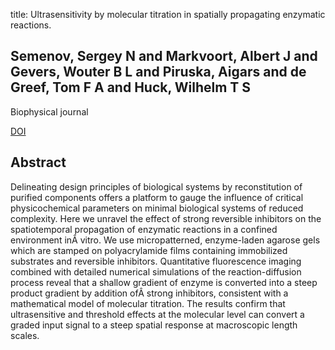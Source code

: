 title: Ultrasensitivity by molecular titration in spatially propagating enzymatic reactions.

## Semenov, Sergey N and Markvoort, Albert J and Gevers, Wouter B L and Piruska, Aigars and de Greef, Tom F A and Huck, Wilhelm T S
Biophysical journal

<a href="https://doi.org/10.1016/j.bpj.2013.07.002">DOI</a>

## Abstract
Delineating design principles of biological systems by reconstitution of purified components offers a platform to gauge the influence of critical physicochemical parameters on minimal biological systems of reduced complexity. Here we unravel the effect of strong reversible inhibitors on the spatiotemporal propagation of enzymatic reactions in a confined environment inÂ vitro. We use micropatterned, enzyme-laden agarose gels which are stamped on polyacrylamide films containing immobilized substrates and reversible inhibitors. Quantitative fluorescence imaging combined with detailed numerical simulations of the reaction-diffusion process reveal that a shallow gradient of enzyme is converted into a steep product gradient by addition ofÂ strong inhibitors, consistent with a mathematical model of molecular titration. The results confirm that ultrasensitive and threshold effects at the molecular level can convert a graded input signal to a steep spatial response at macroscopic length scales.

